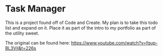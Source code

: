 # Task Manager

This is a project found off of Code and Create. My plan is to take this todo list and expand on it. Place it as part of the intro to my portfolio as part of the utility sweet.

The original can be found here:
https://www.youtube.com/watch?v=fqup-BL3VjI&t=226s